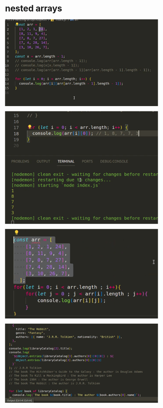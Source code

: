 # nested arrays

![Alt text](image.png)

![Alt text](image-1.png)

![Alt text](image-2.png)

![Alt text](image-3.png)
